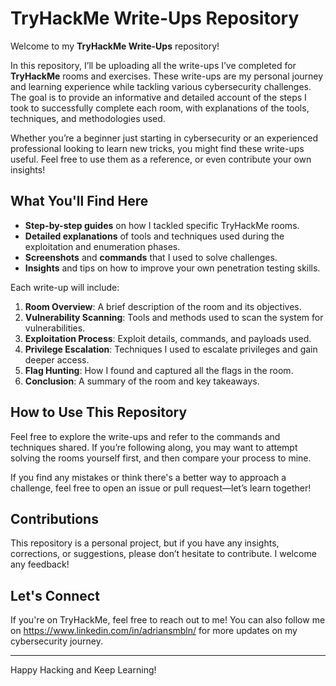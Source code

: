 # TryHackMe Write-Ups Repository

Welcome to my **TryHackMe Write-Ups** repository!

In this repository, I’ll be uploading all the write-ups I’ve completed for **TryHackMe** rooms and exercises. These write-ups are my personal journey and learning experience while tackling various cybersecurity challenges. The goal is to provide an informative and detailed account of the steps I took to successfully complete each room, with explanations of the tools, techniques, and methodologies used. 

Whether you’re a beginner just starting in cybersecurity or an experienced professional looking to learn new tricks, you might find these write-ups useful. Feel free to use them as a reference, or even contribute your own insights!

## What You'll Find Here

- **Step-by-step guides** on how I tackled specific TryHackMe rooms.
- **Detailed explanations** of tools and techniques used during the exploitation and enumeration phases.
- **Screenshots** and **commands** that I used to solve challenges.
- **Insights** and tips on how to improve your own penetration testing skills.

Each write-up will include:
1. **Room Overview**: A brief description of the room and its objectives.
2. **Vulnerability Scanning**: Tools and methods used to scan the system for vulnerabilities.
3. **Exploitation Process**: Exploit details, commands, and payloads used.
4. **Privilege Escalation**: Techniques I used to escalate privileges and gain deeper access.
5. **Flag Hunting**: How I found and captured all the flags in the room.
6. **Conclusion**: A summary of the room and key takeaways.

## How to Use This Repository

Feel free to explore the write-ups and refer to the commands and techniques shared. If you’re following along, you may want to attempt solving the rooms yourself first, and then compare your process to mine. 

If you find any mistakes or think there's a better way to approach a challenge, feel free to open an issue or pull request—let’s learn together!

## Contributions

This repository is a personal project, but if you have any insights, corrections, or suggestions, please don’t hesitate to contribute. I welcome any feedback!

## Let's Connect

If you're on TryHackMe, feel free to reach out to me! You can also follow me on https://www.linkedin.com/in/adriansmbln/ for more updates on my cybersecurity journey.

---

Happy Hacking and Keep Learning!
